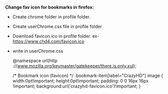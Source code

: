 **Change fav icon for bookmarks in firefox:**

 - Create chrome folder in profile folder. 
 - Create userChrome.css file in
   profile folder
 - Download favicon.ico in profile folder. ex- https://www.chd4.com/favicon.ico
 - write in userChrome.css

    @namespace url(http ://www.mozilla.org/keymaster/gatekeeper/there.is.only.xul); 
     
     /* Bookmark icon (favicon) */
    .bookmark-item[label="CrazyHD"] image { 
     width:0pt!important; 
     height:0pt!important; 
     padding: 0 0 16px 16px !important; 
     background:url('crazyhd-favicon.ico')!important; 
    }

   

